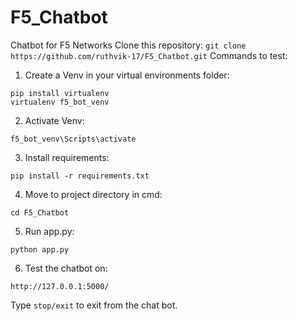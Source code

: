 # F5_Chatbot
Chatbot for F5 Networks
Clone this repository:
```git clone https://github.com/ruthvik-17/F5_Chatbot.git```
Commands to test:
1. Create a Venv in your virtual environments folder:
```
pip install virtualenv
virtualenv f5_bot_venv
```
2. Activate Venv:
```
f5_bot_venv\Scripts\activate
```
3. Install requirements:
```
pip install -r requirements.txt
```
4. Move to project directory in cmd:
```
cd F5_Chatbot
```
5. Run app.py:
```
python app.py
```
6. Test the chatbot on:
```
http://127.0.0.1:5000/
```

Type `stop/exit` to exit from the chat bot.
